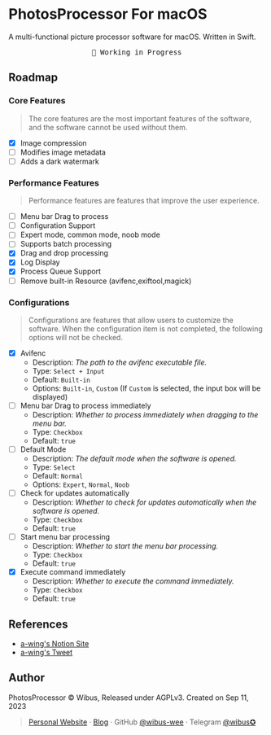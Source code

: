 # PhotosProcessor For macOS

A multi-functional picture processor software for macOS. Written in Swift.

<pre align="center">
🧪 Working in Progress
</pre>

## Roadmap

### Core Features

> The core features are the most important features of the software, and the software cannot be used without them.

- [x] Image compression
- [ ] Modifies image metadata
- [ ] Adds a dark watermark

### Performance Features

> Performance features are features that improve the user experience.

- [ ] Menu bar Drag to process
- [ ] Configuration Support
- [ ] Expert mode, common mode, noob mode
- [ ] Supports batch processing
- [x] Drag and drop processing
- [x] Log Display
- [x] Process Queue Support
- [ ] Remove built-in Resource (avifenc,exiftool,magick)

### Configurations

> Configurations are features that allow users to customize the software. When the configuration item is not completed, the following options will not be checked.

- [x] Avifenc
  - Description: *The path to the avifenc executable file.*
  - Type: `Select + Input`
  - Default: `Built-in`
  - Options: `Built-in`, `Custom` (If `Custom` is selected, the input box will be displayed)
- [ ] Menu bar Drag to process immediately
  - Description: *Whether to process immediately when dragging to the menu bar.*
  - Type: `Checkbox`
  - Default: `true`
- [ ] Default Mode
  - Description: *The default mode when the software is opened.*
  - Type: `Select`
  - Default: `Normal`
  - Options: `Expert`, `Normal`, `Noob`
- [ ] Check for updates automatically
  - Description: *Whether to check for updates automatically when the software is opened.*
  - Type: `Checkbox`
  - Default: `true`
- [ ] Start menu bar processing
  - Description: *Whether to start the menu bar processing.*
  - Type: `Checkbox`
  - Default: `true`
- [x] Execute command immediately
  - Description: *Whether to execute the command immediately.*
  - Type: `Checkbox`
  - Default: `true`

## References

- [a-wing's Notion Site](https://awing.notion.site/2023-36-v1-1-1e1b3542b8e84db197555365824a6773)
- [a-wing's Tweet](https://twitter.com/_a_wing/status/1700586549065155043)

## Author

PhotosProcessor © Wibus, Released under AGPLv3. Created on Sep 11, 2023

> [Personal Website](http://iucky.cn/) · [Blog](https://blog.iucky.cn/) · GitHub [@wibus-wee](https://github.com/wibus-wee/) · Telegram [@wibus✪](https://t.me/wibus_wee)

